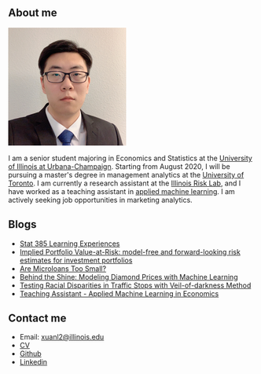 ## About me

![](photo.png)

I am a senior student majoring in Economics and Statistics at the [University of Illinois at Urbana-Champaign](https://illinois.edu/). Starting from August 2020, I will be pursuing a master's degree in management analytics at the [University of Toronto](https://www.utoronto.ca/). I am currently a research assistant at the [Illinois Risk Lab](https://irisklabuiuc.wixsite.com/actsi), and I have worked as a teaching assistant in [applied machine learning](https://econml.web.illinois.edu/). I am actively seeking job opportunities in marketing analytics.


## Blogs

- [Stat 385 Learning Experiences](blog.html)
- [Implied Portfolio Value-at-Risk: model-free and forward-looking risk estimates for investment portfolios](irisk.md)
- [Are Microloans Too Small?](microloan.md)
- [Behind the Shine: Modeling Diamond Prices with Machine Learning](diamond.md)
- [Testing Racial Disparities in Traffic Stops with Veil-of-darkness Method](vod.md)
- [Teaching Assistant - Applied Machine Learning in Economics](ta.md)


## Contact me

- Email: xuanl2@illinois.edu
- [CV](https://drive.google.com/open?id=1lTdcTzZd6QJ72bnshxN49P0Dn9e7wRZJ)
- [Github](https://github.com/Xuan-Lin)
- [Linkedin](https://www.linkedin.com/in/xuan-lin-4a7a1315a/)

